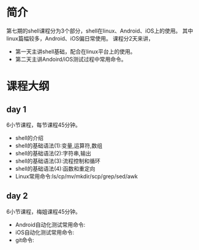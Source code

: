 # 简介


第七期的shell课程分为3个部分，shell在linux、Android、iOS上的使用。
其中linux篇幅较多，Android、iOS偏日常使用。
课程分2天来讲，
- 第一天主讲shell基础，配合在linux平台上的使用。
- 第二天主讲Andoird/iOS测试过程中常用命令。

# 课程大纲


## day 1

6小节课程，每节课程45分钟。
- shell的介绍
- shell的基础语法(1):变量,运算符,数组
- shell的基础语法(2):字符串,输出
- shell的基础语法(3):流程控制和循环
- shell的基础语法(4):函数和重定向
- Linux常用命令:ls/cp/mv/mkdir/scp/grep/sed/awk


## day 2

6小节课程，梅姐课程45分钟。

- Android自动化测试常用命令:
- iOS自动化测试常用命令:
- git命令:
